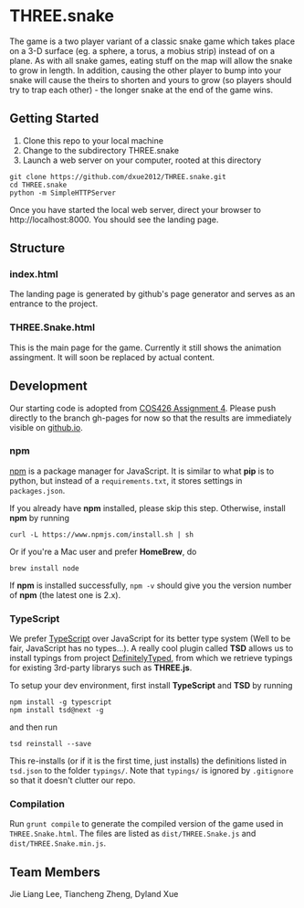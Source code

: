 # THREE.snake

The game is a two player variant of a classic snake game which takes place on a 3-D surface (eg. a sphere, a torus, a mobius strip) instead of on a plane. As with all snake games, eating stuff on the map will allow the snake to grow in length. In addition, causing the other player to bump into your snake will cause the theirs to shorten and yours to grow (so players should try to trap each other) - the longer snake at the end of the game wins.

## Getting Started

1. Clone this repo to your local machine
2. Change to the subdirectory THREE.snake
3. Launch a web server on your computer, rooted at this directory

```
git clone https://github.com/dxue2012/THREE.snake.git
cd THREE.snake
python -m SimpleHTTPServer
```

Once you have started the local web server, direct your browser to http://localhost:8000. You should see the landing page.

## Structure
### index.html
The landing page is generated by github's page generator and serves as an entrance to the project.

### THREE.Snake.html
This is the main page for the game. Currently it still shows the animation assingment. It will soon be replaced by actual content.

## Development

Our starting code is adopted from [COS426 Assignment 4](http://www.cs.princeton.edu/courses/archive/spring15/cos426/assign4/). Please push directly to the branch gh-pages for now so that the results are immediately visible on [github.io](http://dxue2012.github.io/THREE.snake).

### npm
[npm](https://github.com/npm/npm) is a package manager for JavaScript. It is similar to what **pip** is to python, but instead of a `requirements.txt`, it stores settings in `packages.json`.

If you already have **npm** installed, please skip this step. Otherwise, install **npm** by running
```
curl -L https://www.npmjs.com/install.sh | sh
```

Or if you're a Mac user and prefer **HomeBrew**, do
```
brew install node
```

If **npm** is installed successfully, `npm -v` should give you the version number of **npm** (the latest one is 2.x).

### TypeScript
We prefer [TypeScript](http://www.typescriptlang.org/) over JavaScript for its better type system (Well to be fair, JavaScript has no types...). A really cool plugin called **TSD** allows us to install typings from project [DefinitelyTyped](https://github.com/DefinitelyTyped/tsd), from which we retrieve typings for existing 3rd-party librarys such as **THREE.js**. 

To setup your dev environment, first install **TypeScript** and **TSD** by running
```
npm install -g typescript
npm install tsd@next -g
```
and then run
```
tsd reinstall --save
```

This re-installs (or if it is the first time, just installs) the definitions listed in `tsd.json` to the folder `typings/`. Note that `typings/` is ignored by `.gitignore` so that it doesn't clutter our repo.

### Compilation

Run `grunt compile` to generate the compiled version of the game used in `THREE.Snake.html`.
The files are listed as `dist/THREE.Snake.js` and `dist/THREE.Snake.min.js`.

## Team Members

Jie Liang Lee, Tiancheng Zheng, Dyland Xue
